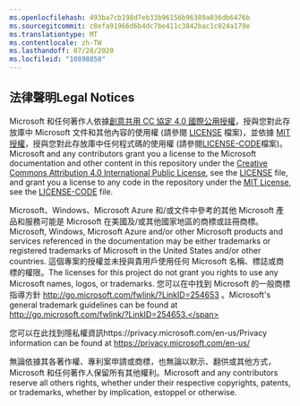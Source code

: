```yaml
---
ms.openlocfilehash: 493ba7cb198d7eb33b96156b96389a036db6476b
ms.sourcegitcommit: c8efa91966d6b4dc7be411c3842bac1c024a179e
ms.translationtype: MT
ms.contentlocale: zh-TW
ms.lasthandoff: 07/28/2020
ms.locfileid: "10898850"
---
```

## <span data-ttu-id="51d63-101">法律聲明</span><span class="sxs-lookup"><span data-stu-id="51d63-101">Legal Notices</span></span>
<span data-ttu-id="51d63-102">Microsoft 和任何著作人依據[創意共用 CC 協定 4.0 國際公用授權](https://creativecommons.org/licenses/by/4.0/legalcode)，授與您對此存放庫中 Microsoft 文件和其他內容的使用權 (請參閱 [LICENSE](LICENSE) 檔案)，並依據 [MIT 授權](https://opensource.org/licenses/MIT)，授與您對此存放庫中任何程式碼的使用權 (請參閱[LICENSE-CODE](LICENSE-CODE)檔案)。</span><span class="sxs-lookup"><span data-stu-id="51d63-102">Microsoft and any contributors grant you a license to the Microsoft documentation and other content in this repository under the [Creative Commons Attribution 4.0 International Public License](https://creativecommons.org/licenses/by/4.0/legalcode), see the [LICENSE](LICENSE) file, and grant you a license to any code in the repository under the [MIT License](https://opensource.org/licenses/MIT), see the [LICENSE-CODE](LICENSE-CODE) file.</span></span>

<span data-ttu-id="51d63-103">Microsoft、Windows、Microsoft Azure 和/或文件中參考的其他 Microsoft 產品和服務可能是 Microsoft 在美國及/或其他國家地區的商標或註冊商標。</span><span class="sxs-lookup"><span data-stu-id="51d63-103">Microsoft, Windows, Microsoft Azure and/or other Microsoft products and services referenced in the documentation may be either trademarks or registered trademarks of Microsoft in the United States and/or other countries.</span></span>
<span data-ttu-id="51d63-104">這個專案的授權並未授與貴用戶使用任何 Microsoft 名稱、標誌或商標的權限。</span><span class="sxs-lookup"><span data-stu-id="51d63-104">The licenses for this project do not grant you rights to use any Microsoft names, logos, or trademarks.</span></span>
<span data-ttu-id="51d63-105">您可以在中找到 Microsoft 的一般商標指導方針 http://go.microsoft.com/fwlink/?LinkID=254653 。</span><span class="sxs-lookup"><span data-stu-id="51d63-105">Microsoft's general trademark guidelines can be found at http://go.microsoft.com/fwlink/?LinkID=254653.</span></span>

<span data-ttu-id="51d63-106">您可以在此找到隱私權資訊https://privacy.microsoft.com/en-us/</span><span class="sxs-lookup"><span data-stu-id="51d63-106">Privacy information can be found at https://privacy.microsoft.com/en-us/</span></span>

<span data-ttu-id="51d63-107">無論依據其各著作權、專利案申請或商標，也無論以默示、翻供或其他方式，Microsoft 和任何著作人保留所有其他權利。</span><span class="sxs-lookup"><span data-stu-id="51d63-107">Microsoft and any contributors reserve all others rights, whether under their respective copyrights, patents, or trademarks, whether by implication, estoppel or otherwise.</span></span>
